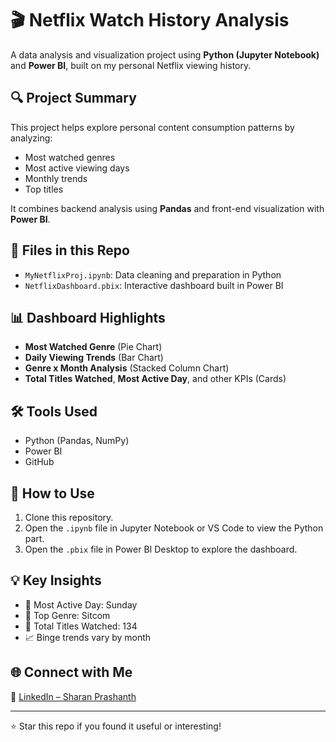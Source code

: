 # 🎬 Netflix Watch History Analysis

A data analysis and visualization project using **Python (Jupyter Notebook)** and **Power BI**, built on my personal Netflix viewing history.

## 🔍 Project Summary

This project helps explore personal content consumption patterns by analyzing:
- Most watched genres
- Most active viewing days
- Monthly trends
- Top titles

It combines backend analysis using **Pandas** and front-end visualization with **Power BI**.

## 📁 Files in this Repo

- `MyNetflixProj.ipynb`: Data cleaning and preparation in Python
- `NetflixDashboard.pbix`: Interactive dashboard built in Power BI

## 📊 Dashboard Highlights

- **Most Watched Genre** (Pie Chart)
- **Daily Viewing Trends** (Bar Chart)
- **Genre x Month Analysis** (Stacked Column Chart)
- **Total Titles Watched**, **Most Active Day**, and other KPIs (Cards)

## 🛠 Tools Used

- Python (Pandas, NumPy)
- Power BI
- GitHub

## 🚀 How to Use

1. Clone this repository.
2. Open the `.ipynb` file in Jupyter Notebook or VS Code to view the Python part.
3. Open the `.pbix` file in Power BI Desktop to explore the dashboard.

## 💡 Key Insights

- 📆 Most Active Day: Sunday
- 🍿 Top Genre: Sitcom
- 🎯 Total Titles Watched: 134
- 📈 Binge trends vary by month

## 🌐 Connect with Me

🔗 [LinkedIn – Sharan Prashanth](www.linkedin.com/in/sharan-prashanth-4252b12a5)

---

⭐ Star this repo if you found it useful or interesting!

